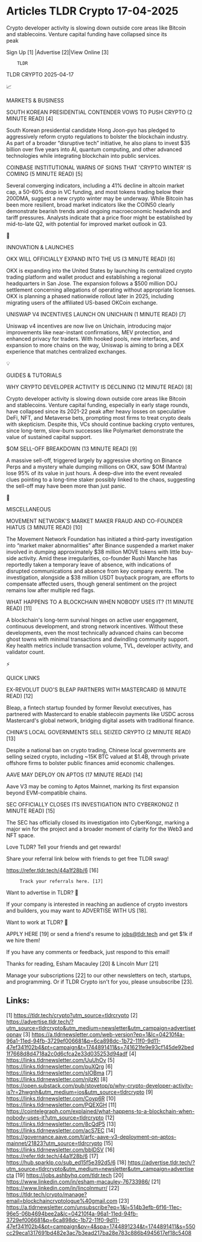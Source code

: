 # Articles TLDR Crypto 17-04-2025

Crypto developer activity is slowing down outside core areas like
Bitcoin and stablecoins. Venture capital funding have collapsed since
its
peak ‌ ‌ ‌ ‌ ‌ ‌ ‌ ‌ ‌ ‌ ‌ ‌ ‌ ‌ ‌ ‌ ‌ ‌ ‌ ‌ ‌ ‌ ‌ ‌ ‌ ‌  ‌ ‌ ‌ ‌ ‌ ‌ ‌ ‌ ‌ ‌ ‌ ‌ ‌ ‌ ‌ ‌ ‌ ‌ ‌ ‌ ‌ ‌ ‌ ‌ ‌ ‌ 


 Sign Up [1] |Advertise [2]|View Online [3] 

		TLDR 

TLDR CRYPTO 2025-04-17

📈 

MARKETS & BUSINESS

 SOUTH KOREAN PRESIDENTIAL CONTENDER VOWS TO PUSH CRYPTO (2 MINUTE
READ) [4] 

 South Korean presidential candidate Hong Joon-pyo has pledged to
aggressively reform crypto regulations to bolster the blockchain
industry. As part of a broader “disruptive tech” initiative, he
also plans to invest $35 billion over five years into AI, quantum
computing, and other advanced technologies while integrating
blockchain into public services. 

 COINBASE INSTITUTIONAL WARNS OF SIGNS THAT 'CRYPTO WINTER' IS COMING
(5 MINUTE READ) [5] 

 Several converging indicators, including a 41% decline in altcoin
market cap, a 50-60% drop in VC funding, and most tokens trading below
their 200DMA, suggest a new crypto winter may be underway. While
Bitcoin has been more resilient, broad market indicators like the
COIN50 clearly demonstrate bearish trends amid ongoing macroeconomic
headwinds and tariff pressures. Analysts indicate that a price floor
might be established by mid-to-late Q2, with potential for improved
market outlook in Q3. 

🚀 

INNOVATION & LAUNCHES

 OKX WILL OFFICIALLY EXPAND INTO THE US (3 MINUTE READ) [6] 

 OKX is expanding into the United States by launching its centralized
crypto trading platform and wallet product and establishing a regional
headquarters in San Jose. The expansion follows a $500 million DOJ
settlement concerning allegations of operating without appropriate
licenses. OKX is planning a phased nationwide rollout later in 2025,
including migrating users of the affiliated US-based OKCoin exchange. 

 UNISWAP V4 INCENTIVES LAUNCH ON UNICHAIN (1 MINUTE READ) [7] 

 Uniswap v4 incentives are now live on Unichain, introducing major
improvements like near-instant confirmations, MEV protection, and
enhanced privacy for traders. With hooked pools, new interfaces, and
expansion to more chains on the way, Uniswap is aiming to bring a DEX
experience that matches centralized exchanges. 

💡 

GUIDES & TUTORIALS

 WHY CRYPTO DEVELOPER ACTIVITY IS DECLINING (12 MINUTE READ) [8] 

 Crypto developer activity is slowing down outside core areas like
Bitcoin and stablecoins. Venture capital funding, especially in early
stage rounds, have collapsed since its 2021-22 peak after heavy losses
on speculative DeFi, NFT, and Metaverse bets, prompting most firms to
treat crypto deals with skepticism. Despite this, VCs should continue
backing crypto ventures, since long-term, slow-burn successes like
Polymarket demonstrate the value of sustained capital support. 

 $OM SELL-OFF BREAKDOWN (13 MINUTE READ) [9] 

 A massive sell-off, triggered largely by aggressive shorting on
Binance Perps and a mystery whale dumping millions on OKX, saw $OM
(Mantra) lose 95% of its value in just hours. A deep-dive into the
event revealed clues pointing to a long-time staker possibly linked to
the chaos, suggesting the sell-off may have been more than just panic.


🦄 

MISCELLANEOUS

 MOVEMENT NETWORK'S MARKET MAKER FRAUD AND CO-FOUNDER HIATUS (3 MINUTE
READ) [10] 

 The Movement Network Foundation has initiated a third-party
investigation into “market maker abnormalities” after Binance
suspended a market maker involved in dumping approximately $38 million
MOVE tokens with little buy-side activity. Amid these irregularities,
co-founder Rushi Manche has reportedly taken a temporary leave of
absence, with indications of disrupted communications and absence from
key company events. The investigation, alongside a $38 million USDT
buyback program, are efforts to compensate affected users, though
general sentiment on the project remains low after multiple red flags.


 WHAT HAPPENS TO A BLOCKCHAIN WHEN NOBODY USES IT? (11 MINUTE READ)
[11] 

 A blockchain's long-term survival hinges on active user engagement,
continuous development, and strong network incentives. Without these
developments, even the most technically advanced chains can become
ghost towns with minimal transactions and dwindling community support.
Key health metrics include transaction volume, TVL, developer
activity, and validator count. 

⚡ 

QUICK LINKS

 EX-REVOLUT DUO'S BLEAP PARTNERS WITH MASTERCARD (6 MINUTE READ) [12] 

 Bleap, a fintech startup founded by former Revolut executives, has
partnered with Mastercard to enable stablecoin payments like USDC
across Mastercard's global network, bridging digital assets with
traditional finance. 

 CHINA'S LOCAL GOVERNMENTS SELL SEIZED CRYPTO (2 MINUTE READ) [13] 

 Despite a national ban on crypto trading, Chinese local governments
are selling seized crypto, including ~15K BTC valued at $1.4B, through
private offshore firms to bolster public finances amid economic
challenges. 

 AAVE MAY DEPLOY ON APTOS (17 MINUTE READ) [14] 

 Aave V3 may be coming to Aptos Mainnet, marking its first expansion
beyond EVM-compatible chains. 

 SEC OFFICIALLY CLOSES ITS INVESTIGATION INTO CYBERKONGZ (1 MINUTE
READ) [15] 

 The SEC has officially closed its investigation into CyberKongz,
marking a major win for the project and a broader moment of clarity
for the Web3 and NFT space. 

Love TLDR? Tell your friends and get rewards!

 Share your referral link below with friends to get free TLDR swag! 

 https://refer.tldr.tech/44a1f28b/6 [16] 

		 Track your referrals here. [17] 

Want to advertise in TLDR? 📰

 If your company is interested in reaching an audience of crypto
investors and builders, you may want to ADVERTISE WITH US [18]. 

Want to work at TLDR? 💼

 APPLY HERE [19] or send a friend's resume to jobs@tldr.tech and get
$1k if we hire them! 

 If you have any comments or feedback, just respond to this email! 

Thanks for reading, 
Esham Macauley [20] & Lincoln Murr [21] 

 Manage your subscriptions [22] to our other newsletters on tech,
startups, and programming. Or if TLDR Crypto isn't for you, please
unsubscribe [23]. 

 

Links:
------
[1] https://tldr.tech/crypto?utm_source=tldrcrypto
[2] https://advertise.tldr.tech/?utm_source=tldrcrypto&utm_medium=newsletter&utm_campaign=advertisetopnav
[3] https://a.tldrnewsletter.com/web-version?ep=1&lc=04210f4a-96a1-11ed-94fb-3729ef006681&p=6ca898dc-1b72-11f0-9d11-47ef341f02b4&pt=campaign&t=1744891411&s=741621fe9e93cf145de92bed1f7668d8d4718a2c0d6cfca2e33d035253d94adf
[4] https://links.tldrnewsletter.com/UuUhOv
[5] https://links.tldrnewsletter.com/puXQrg
[6] https://links.tldrnewsletter.com/sIOBma
[7] https://links.tldrnewsletter.com/njIzKt
[8] https://open.substack.com/pub/stovetop/p/why-crypto-developer-activity-is?r=2hwgnh&utm_medium=ios&utm_source=tldrcrypto
[9] https://links.tldrnewsletter.com/Coyp6R
[10] https://links.tldrnewsletter.com/PQEXGH
[11] https://cointelegraph.com/explained/what-happens-to-a-blockchain-when-nobody-uses-it?utm_source=tldrcrypto
[12] https://links.tldrnewsletter.com/8cQdP5
[13] https://links.tldrnewsletter.com/acS7EC
[14] https://governance.aave.com/t/arfc-aave-v3-deployment-on-aptos-mainnet/21823?utm_source=tldrcrypto
[15] https://links.tldrnewsletter.com/bbIDSV
[16] https://refer.tldr.tech/44a1f28b/6
[17] https://hub.sparklp.co/sub_ed15f5e392d5/6
[18] https://advertise.tldr.tech/?utm_source=tldrcrypto&utm_medium=newsletter&utm_campaign=advertisecta
[19] https://jobs.ashbyhq.com/tldr.tech
[20] https://www.linkedin.com/in/esham-macauley-76733986/
[21] https://www.linkedin.com/in/lincolnmurr/
[22] https://tldr.tech/crypto/manage?email=blockchaincryptologue%40gmail.com
[23] https://a.tldrnewsletter.com/unsubscribe?ep=1&l=514b3efb-6f16-11ec-96e5-06b4694bee2a&lc=04210f4a-96a1-11ed-94fb-3729ef006681&p=6ca898dc-1b72-11f0-9d11-47ef341f02b4&pt=campaign&pv=4&spa=1744891234&t=1744891411&s=550cc29eca1317691bd482e3ac7b3ead217ba28e783c886b4945617ef18c5408